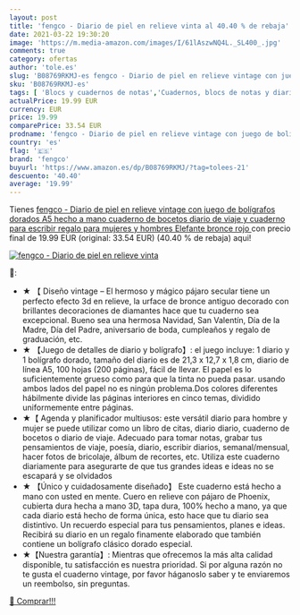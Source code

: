 ```yaml
---
layout: post
title: 'fengco - Diario de piel en relieve vinta al 40.40 % de rebaja'
date: 2021-03-22 19:30:20
image: 'https://m.media-amazon.com/images/I/61lAszwNQ4L._SL400_.jpg'
comments: true
category: ofertas
author: 'tole.es'
slug: 'B08769RKMJ-es fengco - Diario de piel en relieve vintage con juego de...'
sku: 'B08769RKMJ-es'
tags: [ 'Blocs y cuadernos de notas','Cuadernos, blocs de notas y diarios','Oficina y papelería','Productos de papel para oficina','bolígrafos','fengco', ]
actualPrice: 19.99 EUR
currency: EUR
price: 19.99
comparePrice: 33.54 EUR
prodname: 'fengco - Diario de piel en relieve vintage con juego de bolígrafos dorados A5 hecho a mano cuaderno de bocetos  diario de viaje y cuaderno para escribir  regalo para mujeres y hombres Elefante bronce rojo '
country: 'es'
flag: '🇪🇸'
brand: 'fengco'
buyurl: 'https://www.amazon.es/dp/B08769RKMJ/?tag=tolees-21'
descuento: '40.40'
average: '19.99'
---
```


Tienes [fengco - Diario de piel en relieve vintage con juego de bolígrafos dorados A5 hecho a mano cuaderno de bocetos  diario de viaje y cuaderno para escribir  regalo para mujeres y hombres Elefante bronce rojo ](https://www.amazon.es/dp/B08769RKMJ/?tag=tolees-21) con precio final de  19.99 EUR (original: 33.54 EUR) (40.40 %  de rebaja) aqui!

[![fengco - Diario de piel en relieve vinta](https://m.media-amazon.com/images/I/61lAszwNQ4L._SL400_.jpg)](https://www.amazon.es/dp/B08769RKMJ/?tag=tolees-21)

🔎:

- ★ 【 Diseño vintage – El hermoso y mágico pájaro secular tiene un perfecto efecto 3d en relieve, la urface de bronce antiguo decorado con brillantes decoraciones de diamantes hace que tu cuaderno sea excepcional. Bueno sea una hermosa Navidad, San Valentín, Día de la Madre, Día del Padre, aniversario de boda, cumpleaños y regalo de graduación, etc.
- ★ 【Juego de detalles de diario y bolígrafo】: el juego incluye: 1 diario y 1 bolígrafo dorado, tamaño del diario es de 21,3 x 12,7 x 1,8 cm, diario de línea A5, 100 hojas (200 páginas), fácil de llevar. El papel es lo suficientemente grueso como para que la tinta no pueda pasar. usando ambos lados del papel no es ningún problema.Dos colores diferentes hábilmente divide las páginas interiores en cinco temas, dividido uniformemente entre páginas.
- ★【 Agenda y planificador multiusos: este versátil diario para hombre y mujer se puede utilizar como un libro de citas, diario diario, cuaderno de bocetos o diario de viaje. Adecuado para tomar notas, grabar tus pensamientos de viaje, poesía, diario, escribir diarios, semanal/mensual, hacer fotos de bricolaje, álbum de recortes, etc. Utiliza este cuaderno diariamente para asegurarte de que tus grandes ideas e ideas no se escapará y se olvidados
- ★ 【Único y cuidadosamente diseñado】 Este cuaderno está hecho a mano con usted en mente. Cuero en relieve con pájaro de Phoenix, cubierta dura hecha a mano 3D, tapa dura, 100% hecho a mano, ya que cada diario está hecho de forma única, esto hace que tu diario sea distintivo. Un recuerdo especial para tus pensamientos, planes e ideas. Recibirá su diario en un regalo finamente elaborado que también contiene un bolígrafo clásico dorado especial.
- ★【Nuestra garantía】: Mientras que ofrecemos la más alta calidad disponible, tu satisfacción es nuestra prioridad. Si por alguna razón no te gusta el cuaderno vintage, por favor háganoslo saber y te enviaremos un reembolso, sin preguntas.

[🛒 Comprar!!!](https://www.amazon.es/dp/B08769RKMJ/?tag=tolees-21)
